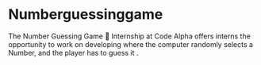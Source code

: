 # Numberguessinggame
The Number Guessing Game 🎲 Internship at Code Alpha offers interns the opportunity to work on developing where the computer randomly selects a Number, and the player has to guess it .  
